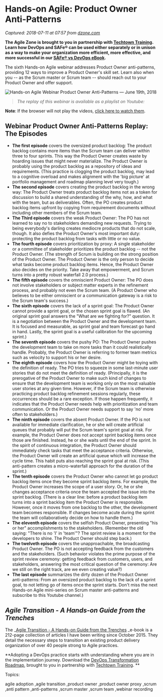 # Hands-on Agile: Product Owner Anti-Patterns

_Captured: 2018-07-11 at 07:57 from [dzone.com](https://dzone.com/articles/hands-on-agile-product-owner-anti-patterns?edition=385216&utm_source=Zone%20Newsletter&utm_medium=email&utm_campaign=agile%202018-07-10)_

**The Agile Zone is brought to you in partnership with [Techtown Training](https://dzone.com/go?i=275424&u=http%3A%2F%2Ftechtowntraining.com%2F%3Futm_source%3Ddzone%26utm_medium%3Dfooter). Learn how DevOps and SAFe® can be used either separately or in unison as a way to make your organization more efficient, more effective, and more successful in our [SAFe® vs DevOps eBook](https://dzone.com/go?i=275424&u=http%3A%2F%2Fpages.aspeinc.com%2FSAFe-vs-DevOps.html%3Futm_source%3Ddzone%26utm_medium%3Dfooter%26utm_campaign%3Dsafe_vs_devops%26utm_content%3Debook).**

The sixth Hands-on Agile webinar addresses Product Owner anti-patterns, providing 12 ways to improve a Product Owner's skill set. Learn also when you -- as the Scrum master or Scrum team -- should reach out to your Product Owner and offer support.

![Hands-on Agile Webinar Product Owner Anti-Patterns — June 19th, 2018](https://age-of-product.com/wp-content/uploads/Hands-on-Agile-Webinar-6-Product-Owner-Anti-Patterns.png)

> _The replay of this webinar is available as a playlist on Youtube:_

**Note**: If the browser will not play the videos, [click here to watch them](https://www.youtube.com/watch?v=zdShrtbeVkY&list=PLEUCSYe8YDkIrgyJMYW7ue_fJEwKlITph).

## Webinar Product Owner Anti-Patterns Replay: The Episodes

  * **The first episode** covers the oversized product backlog: The product backlog contains more items than the Scrum team can deliver within three to four sprints. This way the Product Owner creates waste by hoarding issues that might never materialize. The Product Owner is probably using the product backlog as a repository of ideas and requirements. (This practice is clogging the product backlog, may lead to a cognitive overload and makes alignment with the 'big picture' at portfolio management and roadmap planning level very tough.)
  * **The second episode** covers creating the product backlog in the wrong way: The Product Owner treats product backlog items not as a token for discussion to build a shared understanding of the why, how, and what with the team, but as deliverables. Often, the PO creates product backlog items upfront by copying from requirement documents without including other members of the Scrum team. 
  * **The Third episode** covers the weak Product Owner: The PO has not learned to say no to stakeholders demanding new requests. Trying to being everybody's darling creates mediocre products that do not scale, though. It also defies the Product Owner's most important duty: protecting the product backlog from tasks with little or no value.
  * **The fourth episode** covers prioritization by proxy: A single stakeholder or a committee of stakeholder prioritizes the product backlog -- not the Product Owner. (The strength of Scrum is building on the strong position of the Product Owner. The Product Owner is the only person to decide what tasks become product backlog items. Hence, the Product Owner also decides on the priority. Take away that empowerment, and Scrum turns into a pretty robust waterfall 2.0 process.)
  * **The fifth episode** covers the omniscient Product Owner: The PO does not involve stakeholders or subject matter experts in the refinement process, and probably not even the Scrum team. (A Product Owner who believes to be either omniscient or a communication gateway is a risk to the Scrum team's success.)
  * **The sixth episode** covers the lack of a sprint goal: The Product Owner cannot provide a sprint goal, or the chosen sprint goal is flawed. (An original sprint goal answers the "What are we fighting for?" question. It is a negotiation between the Product Owner and the development team. It is focused and measurable, as sprint goal and team forecast go hand in hand. Lastly, the sprint goal is a useful calibration for the upcoming sprint.)
  * **The seventh episode** covers the pushy PO: The Product Owner pushes the development team to take on more tasks than it could realistically handle. Probably, the Product Owner is referring to former team metrics such as velocity to support his or her desire.
  * **The eighth episode** covers how the Product Owner might be toying with the definition of ready. The PO tries to squeeze in some last-minute user stories that do not meet the definition of ready. (Principally, it is the prerogative of the Product Owner to make such kind of changes to ensure that the development team is working only on the most valuable user stories at any given time. However, if the Scrum team is otherwise practicing product backlog refinement sessions regularly, these occurrences should be a rare exception. If those happen frequently, it indicates that the Product Owner needs help with prioritization and team communication. Or the Product Owner needs support to say 'no' more often to stakeholders.)
  * **The ninth episode** covers the absent Product Owner. If the PO is not available for immediate clarification, he or she will create artificial queues that probably will put the Scrum team's sprint goal at risk. For example, the Product Owner does not accept sprint backlog items once those are finished. Instead, he or she waits until the end of the sprint. In the spirit of continuous integration, the Product Owner should immediately check tasks that meet the acceptance criteria. Otherwise, the Product Owner will create an artificial queue which will increase the cycle time. This habit puts also reaching the sprint goal at risk. (This anti-pattern creates a micro-waterfall approach for the duration of the sprint.)
  * **The tenth episode** covers the Product Owner who cannot let go product backlog items once they become sprint backlog items. For example, the Product Owner increases the scope of a user story. Or, he or she changes acceptance criteria once the team accepted the issue into the sprint backlog. (There is a clear line: before a product backlog item turns into a sprint backlog item the Product Owner is responsible. However, once it moves from one backlog to the other, the development team becomes responsible. If changes become acute during the sprint the team will collaboratively decide on how to handle them.)
  * **The eleventh episode** covers the selfish Product Owner, presenting "his or her" accomplishments to the stakeholders. (Remember the old saying: "There is no 'I' in 'team'"? The sprint review is a moment for the developers to shine. The Product Owner should step back.)
  * **The twelveth episode** covers the unapproachable, the broadcasting Product Owner. The PO is not accepting feedback from the customers and the stakeholders. (Such behavior violates the prime purpose of the sprint review ceremony: getting feedback from customers, users, and stakeholders, answering the most critical question of the ceremony: Are we still on the right track, are we even creating value?)
  * **The last episode** summarizes the dirty dozen of the Product Owner anti-patterns: From an oversized product backlog to the lack of a sprint goal, to not letting go of items once the sprint starts. Don't miss the next Hands-on Agile mini-series on Scrum master anti-patterns and subscribe to this Youtube channel.)

## _Agile Transition - A Hands-on Guide from the Trenches_

The _[Agile Transition - A Hands-on Guide from the Trenches](https://age-of-product.com/download-agile-transition-hands-guide-trenches/) _e-book is a 212-page collection of articles I have been writing since October 2015. They detail the necessary steps to transition an existing product delivery organization of over 40 people strong to Agile practices.

**Adopting a DevOps practice starts with understanding where you are in the implementation journey. Download the [DevOps Transformation Roadmap](https://dzone.com/go?i=266427&u=http%3A%2F%2Fpages.techtowntraining.com%2FDevOpsRoadmapDzone_DevOpsTransformationRoadmap.html%3Futm_source%3Ddzone%26utm_medium%3Dheader%26utm_campaign%3Ddevops-transformation), brought to you in partnership with [Techtown Training](https://dzone.com/go?i=266427&u=http%3A%2F%2Fwww.techtowntraining.com%2F). **

Topics:

agile adoption ,agile transition ,product owner ,product owner proxy ,scrum ,anti pattern ,anti-patterns ,scrum master ,scrum team ,webinar recording
